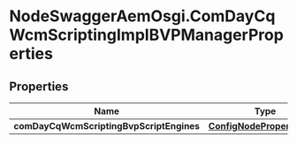 # NodeSwaggerAemOsgi.ComDayCqWcmScriptingImplBVPManagerProperties

## Properties

Name | Type | Description | Notes
------------ | ------------- | ------------- | -------------
**comDayCqWcmScriptingBvpScriptEngines** | [**ConfigNodePropertyArray**](ConfigNodePropertyArray.md) |  | [optional] 


